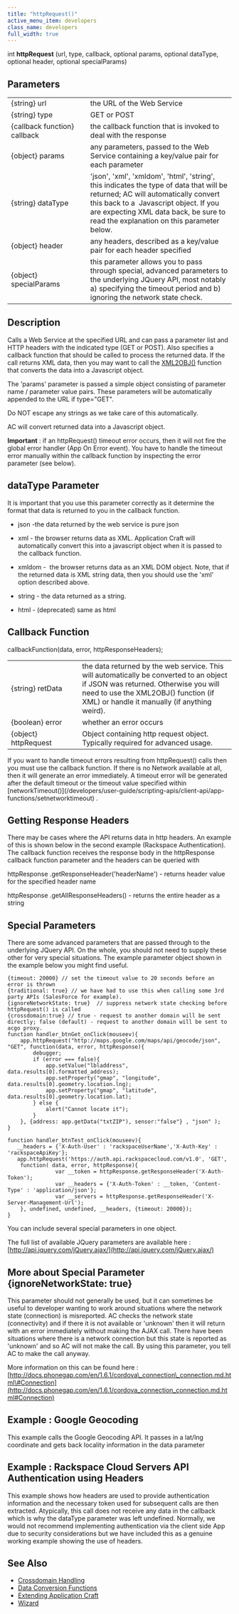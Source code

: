 ```yaml
---
title: "httpRequest()"
active_menu_item: developers
class_name: developers
full_width: true
---
```



int **httpRequest** (url, type, callback, optional params, optional dataType, optional header, optional specialParams)

## Parameters

<table>
<tr>
<td width="199">
{string} url

</td>
<td width="10">
</td>
<td width="671">
the URL of the Web Service

</td>
</tr>
<tr>
<td width="199">
{string} type

</td>
<td width="10">
</td>
<td width="671">
GET or POST

</td>
</tr>
<tr>
<td width="199">
{callback function} callback

</td>
<td width="10">
</td>
<td width="671">
the callback function that is invoked to deal with the response

</td>
</tr>
<tr>
<td width="199">
{object} params

</td>
<td width="10">
</td>
<td width="671">
any parameters, passed to the Web Service containing a key/value pair for each parameter

</td>
</tr>
<tr>
<td width="199">
{string} dataType

</td>
<td width="10">
</td>
<td width="671">
'json', 'xml', 'xmldom', 'html', 'string', this indicates the type of data that will be returned; AC will automatically convert this back to a  Javascript object. If you are expecting XML data back, be sure to read the explanation on this parameter below.

</td>
</tr>
<tr>
<td width="199">
{object} header

</td>
<td width="10">
</td>
<td width="671">
any headers, described as a key/value pair for each header specified

</td>
</tr>
<tr>
<td width="199">
{object} specialParams

</td>
<td width="10">
</td>
<td width="671">
this parameter allows you to pass through special, advanced parameters to the underlying JQuery API, most notably a) specifying the timeout period and b) ignoring the network state check.

</td>
</tr>
</table>

## Description

Calls a Web Service at the specified URL and can pass a parameter list and HTTP headers with the indicated type (GET or POST). Also specifies a callback function that should be called to process the returned data. If the call returns XML data, then you may want to call the [XML2OBJ()](/developers/user-guide/scripting-apis/client-api/conversion-functions/xml2json) function that converts the data into a Javascript object.

The 'params' parameter is passed a simple object consisting of parameter name / parameter value pairs. These parameters will be automatically appended to the URL if type="GET".

Do NOT escape any strings as we take care of this automatically.

AC will convert returned data into a Javascript object.

**Important** : if an httpRequest() timeout error occurs, then it will not fire the global error handler (App On Error event). You have to handle the timeout error manually within the callback function by inspecting the error parameter (see below).

## dataType Parameter

It is important that you use this parameter correctly as it determine the format that data is returned to you in the callback function.

 - json -the data returned by the web service is pure json

 - xml - the browser returns data as XML. Application Craft will automatically convert this into a javascript object when it is passed to the callback function.

 - xmldom -  the browser returns data as an XML DOM object. Note, that if the returned data is XML string data, then you should use the 'xml' option described above.

 - string - the data returned as a string.

 - html - (deprecated) same as html

## Callback Function

callbackFunction(data, error, httpResponseHeaders);

<table>
<tr>
<td width="178">
{string} retData

</td>
<td width="11">
</td>
<td width="706">
the data returned by the web service. This will automatically be converted to an object if JSON was returned. Otherwise you will need to use the XML2OBJ() function (if XML) or handle it manually (if anything weird).

</td>
</tr>
<tr>
<td width="178">
{boolean} error

</td>
<td width="11">
</td>
<td width="706">
whether an error occurs

</td>
</tr>
<tr>
<td width="178">
{object} httpRequest

</td>
<td width="11">
</td>
<td width="706">
Object containing http request object. Typically required for advanced usage.

</td>
</tr>
</table>
If you want to handle timeout errors resulting from httpRequest() calls then you must use the callback function. If there is no Network available at all, then it will generate an error immediately. A timeout error will be generated after the default timeout or the timeout value specified within [networkTimeout()](/developers/user-guide/scripting-apis/client-api/app-functions/setnetworktimeout) .

## Getting Response Headers

There may be cases where the API returns data in http headers. An example of this is shown below in the second example (Rackspace Authentication). The callback function receives the response body in the httpResponse callback function parameter and the headers can be queried with

httpResponse .getResponseHeader('headerName') - returns header value for the specified header name

httpResponse .getAllResponseHeaders() - returns the entire header as a string

## Special Parameters

There are some advanced parameters that are passed through to the underlying JQuery API. On the whole, you should not need to supply these other for very special situations. The example parameter object shown in the example below you might find useful.

    {timeout: 20000} // set the timeout value to 20 seconds before an error is thrown
    {traditional: true} // we have had to use this when calling some 3rd party APIs (SalesForce for example).
    {ignoreNetworkState: true}  // suppress network state checking before httpRequest() is called
    {crossdomain:true} // true - request to another domain will be sent directly; false (default) - request to another domain will be sent to acgo proxy.
    function handler_btnGet_onClick(mouseev){
        app.httpRequest("http://maps.google.com/maps/api/geocode/json", "GET", function(data, error, httpResponse){    
            debugger;
            if (error === false){
                app.setValue("lbladdress", data.results[0].formatted_address);
                app.setProperty("gmap", "longitude", data.results[0].geometry.location.lng);
                app.setProperty("gmap", "latitude", data.results[0].geometry.location.lat);         
            } else {
                alert("Cannot locate it");
            }
        }, {address: app.getData("txtZIP"), sensor:"false"} , "json" );
    }
     
    function handler_btnTest_onClick(mouseev){ 
       __headers = {'X-Auth-User' : 'rackspaceUserName','X-Auth-Key' : 'rackspaceApiKey'};    
       app.httpRequest('https://auth.api.rackspacecloud.com/v1.0', 'GET', 
        function( data, error, httpResponse){
                   var __token = httpResponse.getResponseHeader('X-Auth-Token');
                   var __headers = {'X-Auth-Token' : __token, 'Content-Type' : 'application/json'};
                   var __servers = httpResponse.getResponseHeader('X-Server-Management-Url');
        }, undefined, undefined, __headers, {timeout: 20000});
    }
     
     
   

You can include several special parameters in one object.

The full list of available JQuery parameters are available here : [http://api.jquery.com/jQuery.ajax/](http://api.jquery.com/jQuery.ajax/)

## More about Special Parameter {ignoreNetworkState: true}

This parameter should not generally be used, but it can sometimes be useful to developer wanting to work around situations where the network state (connection) is misreported. AC checks the network state (connectivity) and if there it is not available or 'unknown' then it will return with an error immediately without making the AJAX call. There have been situations where there is a network connection but this state is reported as 'unknown' and so AC will not make the call. By using this parameter, you tell AC to make the call anyway.

More information on this can be found here : [http://docs.phonegap.com/en/1.6.1/cordova\_connection\_connection.md.html\#Connection](http://docs.phonegap.com/en/1.6.1/cordova_connection_connection.md.html#Connection)

## Example : Google Geocoding

This example calls the Google Geocoding API. It passes in a lat/lng coordinate and gets back locality information in the data parameter

## Example : Rackspace Cloud Servers API Authentication using Headers

This example shows how headers are used to provide authentication information and the necessary token used for subsequent calls are then extracted. Atypically, this call does not receive any data in the callback which is why the dataType parameter was left undefined. Normally, we would not recommend implementing authentication via the client side App due to security considerations but we have included this as a genuine working example showing the use of headers.

## See Also

 - [Crossdomain Handling](/developers/user-guide/scripting-apis/client-scripting-overview/scripting-with-javascript/common-usage-examples/crossdomain-issues)
 - [Data Conversion Functions](/developers/user-guide/scripting-apis/client-api/conversion-functions/)
 - [Extending Application Craft](/developers/user-guide/adding-widgets-and-api-methods/)
 - [Wizard](/developers/user-guide/scripting-apis/client-api/soap-restful-ajax-calls/web-service-wizard)

